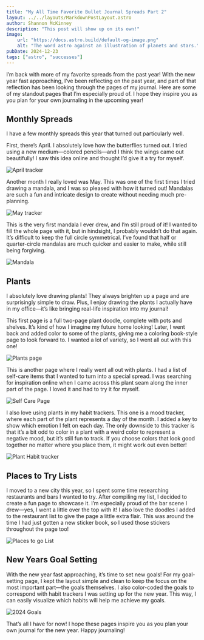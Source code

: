 ```yaml
---
title: "My All Time Favorite Bullet Journal Spreads Part 2"
layout: ../../layouts/MarkdownPostLayout.astro
author: Shannon McKinney
description: "This post will show up on its own!"
image:
    url: "https://docs.astro.build/default-og-image.png"
    alt: "The word astro against an illustration of planets and stars."
pubDate: 2024-12-23
tags: ["astro", "successes"]
---
```



I’m back with more of my favorite spreads from the past year! With the new year fast approaching, I’ve been reflecting on the past year, and part of that reflection has been looking through the pages of my journal. Here are some of my standout pages that I’m especially proud of. I hope they inspire you as you plan for your own journaling in the upcoming year!

## Monthly Spreads
I have a few monthly spreads this year that turned out particularly well.

First, there’s April. I absolutely love how the butterflies turned out. I tried using a new medium—colored pencils—and I think the wings came out beautifully! I saw this idea online and thought I’d give it a try for myself.

![April tracker](./fav_spreads_pt_2/april.jpg)

Another month I really loved was May. This was one of the first times I tried drawing a mandala, and I was so pleased with how it turned out! Mandalas are such a fun and intricate design to create without needing much pre-planning. 

![May tracker](./fav_spreads_pt_2/may.jpg)

This is the very first mandala I ever drew, and I’m still proud of it! I wanted to fill the whole page with it, but in hindsight, I probably wouldn’t do that again. It’s difficult to keep the full circle symmetrical. I’ve found that half or quarter-circle mandalas are much quicker and easier to make, while still being forgiving.

![Mandala](./fav_spreads_pt_2/circle.jpg)

## Plants

I absolutely love drawing plants! They always brighten up a page and are surprisingly simple to draw. Plus, I enjoy drawing the plants I actually have in my office—it’s like bringing real-life inspiration into my journal!

This first page is a full two-page plant doodle, complete with pots and shelves. It’s kind of how I imagine my future home looking! Later, I went back and added color to some of the plants, giving me a coloring book-style page to look forward to. I wanted a lot of variety, so I went all out with this one!

![Plants page](./fav_spreads_pt_2/plants.jpg)

This is another page where I really went all out with plants. I had a list of self-care items that I wanted to turn into a special spread. I was searching for inspiration online when I came across this plant seam along the inner part of the page. I loved it and had to try it for myself.

![Self Care Page](./fav_spreads_pt_2/self_care_leaves.jpg)

I also love using plants in my habit trackers. This one is a mood tracker, where each part of the plant represents a day of the month. I added a key to show which emotion I felt on each day. The only downside to this tracker is that it’s a bit odd to color in a plant with a weird color to represent a negative mood, but it’s still fun to track. If you choose colors that look good together no matter where you place them, it might work out even better!

![Plant Habit tracker](./fav_spreads_pt_2/plant_habit_tracker.jpg)


## Places to Try Lists

I moved to a new city this year, so I spent some time researching restaurants and bars I wanted to try. After compiling my list, I decided to create a fun page to showcase it. I’m especially proud of the bar scene I drew—yes, I went a little over the top with it! I also love the doodles I added to the restaurant list to give the page a little extra flair. This was around the time I had just gotten a new sticker book, so I used those stickers throughout the page too!

![Places to go List](./fav_spreads_pt_2/places_to_go_list.jpg)

## New Years Goal Setting

With the new year fast approaching, it’s time to set new goals! For my goal-setting page, I kept the layout simple and clean to keep the focus on the most important part—the goals themselves. I also color-coded the goals to correspond with habit trackers I was setting up for the new year. This way, I can easily visualize which habits will help me achieve my goals.

![2024 Goals](./fav_spreads_pt_2/2024_goals.jpg)


That’s all I have for now! I hope these pages inspire you as you plan your own journal for the new year. Happy journaling!
